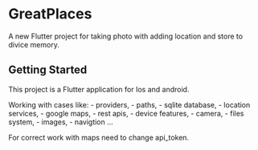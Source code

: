 # GreatPlaces

A new Flutter project for taking photo with adding location and store to divice memory.

## Getting Started

This project is a Flutter application for Ios and android.

Working with cases like:
    - providers, 
    - paths,
    - sqlite database,
    - location services,
    - google maps, 
    - rest apis, 
    - device features,
    - camera,
    - files system,
    - images,
    - navigtion ...

For correct work with maps need to change api_token.
